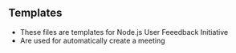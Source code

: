 ## Templates
* These files are templates for Node.js User Feeedback Initiative
* Are used for automatically create a meeting 

